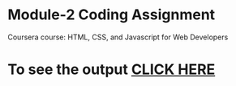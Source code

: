 

# Module-2 Coding Assignment

Coursera course: HTML, CSS, and Javascript for Web Developers

# To see the output [CLICK HERE](https://github.com/Prathap-13/Assignment.github.io/blob/main/index.html)


